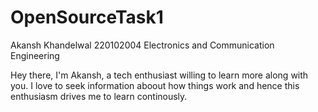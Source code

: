 # OpenSourceTask1
Akansh Khandelwal
220102004
Electronics and Communication Engineering 

Hey there, I'm Akansh, a tech enthusiast willing to learn more along with you. I love to seek 
information aboout how things work and hence this enthusiasm drives me to learn continously.
